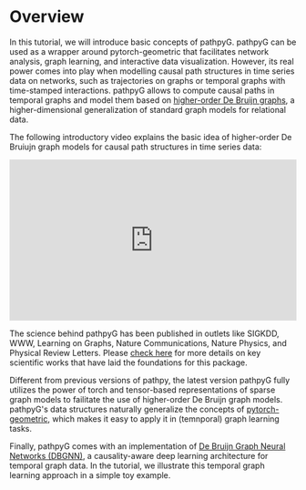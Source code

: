# Overview

In this tutorial, we will introduce basic concepts of pathpyG. pathpyG can be used as a wrapper around pytorch-geometric that facilitates network analysis, graph learning, and interactive data visualization. However, its real power comes into play when modelling causal path structures in time series data on networks, such as trajectories on graphs or temporal graphs with time-stamped interactions. pathpyG allows to compute causal paths in temporal graphs and model them based on [higher-order De Bruijn graphs](https://doi.org/10.1145/3097983.3098145), a higher-dimensional generalization of standard graph models for relational data.

The following introductory video explains the basic idea of higher-order De Bruiujn graph models for causal path structures in time series data:


<style>
/* https://github.com/squidfunk/mkdocs-material/issues/492 */

.video-wrapper {
    position: relative;
    display: block;
    height: 0;
    padding: 0;
    overflow: hidden;
    padding-bottom: 56.25%;
  }
  .video-wrapper > iframe {
    position: absolute;
    top: 0;
    bottom: 0;
    left: 0;
    width: 100%;
    height: 100%;
    border: 0;
  }
</style>

<div class="video-wrapper">
<iframe width="1280" height="720" src="https://www.youtube.com/embed/CxJkVrD2ZlM" title="When is a network a network?" frameborder="0" allow="accelerometer; autoplay; clipboard-write; encrypted-media; gyroscope; picture-in-picture; web-share" allowfullscreen></iframe>
</div>

The science behind pathpyG has been published in outlets like SIGKDD, WWW, Learning on Graphs, Nature Communications, Nature Physics, and Physical Review Letters. Please [check here](about.md) for more details on key scientific works that have laid the foundations for this package.

Different from previous versions of pathpy, the latest version pathpyG fully utilizes the power of torch and tensor-based representations of sparse graph models to failitate the use of higher-order De Bruijn graph models. pathpyG's data structures naturally generalize the concepts of [pytorch-geometric](https://pytorch-geometric.readthedocs.io/en/latest/), which makes it easy to apply it in (temnporal) graph learning tasks.

Finally, pathpyG comes with an implementation of [De Bruijn Graph Neural Networks (DBGNN)](https://proceedings.mlr.press/v198/qarkaxhija22a.html), a causality-aware deep learning architecture for temporal graph data. In the tutorial, we illustrate this temporal graph learning approach in a simple toy example.

